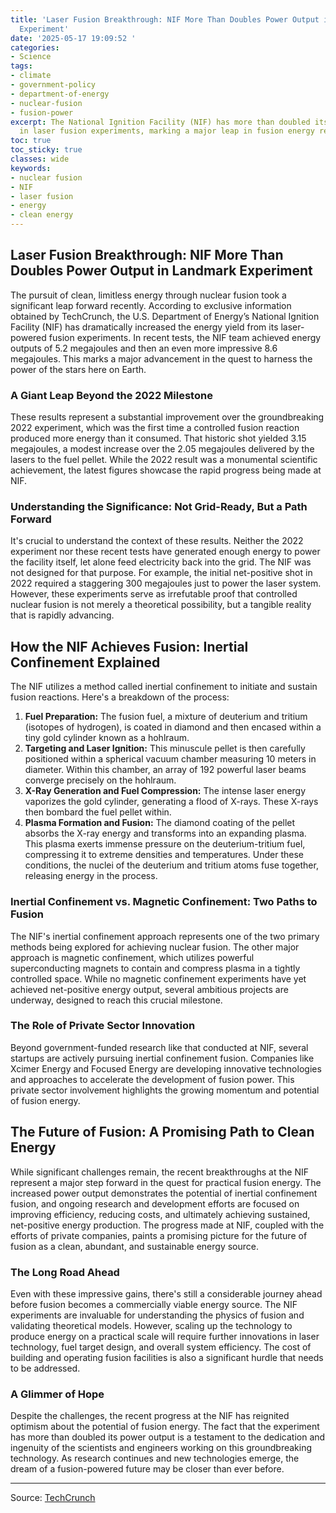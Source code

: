 ```yaml
---
title: 'Laser Fusion Breakthrough: NIF More Than Doubles Power Output in Landmark
  Experiment'
date: '2025-05-17 19:09:52 '
categories:
- Science
tags:
- climate
- government-policy
- department-of-energy
- nuclear-fusion
- fusion-power
excerpt: The National Ignition Facility (NIF) has more than doubled its power output
  in laser fusion experiments, marking a major leap in fusion energy research.
toc: true
toc_sticky: true
classes: wide
keywords:
- nuclear fusion
- NIF
- laser fusion
- energy
- clean energy
---
```


## Laser Fusion Breakthrough: NIF More Than Doubles Power Output in Landmark Experiment

The pursuit of clean, limitless energy through nuclear fusion took a significant leap forward recently. According to exclusive information obtained by TechCrunch, the U.S. Department of Energy’s National Ignition Facility (NIF) has dramatically increased the energy yield from its laser-powered fusion experiments. In recent tests, the NIF team achieved energy outputs of 5.2 megajoules and then an even more impressive 8.6 megajoules. This marks a major advancement in the quest to harness the power of the stars here on Earth.

### A Giant Leap Beyond the 2022 Milestone

These results represent a substantial improvement over the groundbreaking 2022 experiment, which was the first time a controlled fusion reaction produced more energy than it consumed. That historic shot yielded 3.15 megajoules, a modest increase over the 2.05 megajoules delivered by the lasers to the fuel pellet. While the 2022 result was a monumental scientific achievement, the latest figures showcase the rapid progress being made at NIF.

### Understanding the Significance: Not Grid-Ready, But a Path Forward

It's crucial to understand the context of these results. Neither the 2022 experiment nor these recent tests have generated enough energy to power the facility itself, let alone feed electricity back into the grid. The NIF was not designed for that purpose. For example, the initial net-positive shot in 2022 required a staggering 300 megajoules just to power the laser system. However, these experiments serve as irrefutable proof that controlled nuclear fusion is not merely a theoretical possibility, but a tangible reality that is rapidly advancing.

## How the NIF Achieves Fusion: Inertial Confinement Explained

The NIF utilizes a method called inertial confinement to initiate and sustain fusion reactions. Here's a breakdown of the process:

1.  **Fuel Preparation:** The fusion fuel, a mixture of deuterium and tritium (isotopes of hydrogen), is coated in diamond and then encased within a tiny gold cylinder known as a hohlraum.
2.  **Targeting and Laser Ignition:** This minuscule pellet is then carefully positioned within a spherical vacuum chamber measuring 10 meters in diameter. Within this chamber, an array of 192 powerful laser beams converge precisely on the hohlraum.
3.  **X-Ray Generation and Fuel Compression:** The intense laser energy vaporizes the gold cylinder, generating a flood of X-rays. These X-rays then bombard the fuel pellet within.
4.  **Plasma Formation and Fusion:** The diamond coating of the pellet absorbs the X-ray energy and transforms into an expanding plasma. This plasma exerts immense pressure on the deuterium-tritium fuel, compressing it to extreme densities and temperatures. Under these conditions, the nuclei of the deuterium and tritium atoms fuse together, releasing energy in the process.

### Inertial Confinement vs. Magnetic Confinement: Two Paths to Fusion

The NIF's inertial confinement approach represents one of the two primary methods being explored for achieving nuclear fusion. The other major approach is magnetic confinement, which utilizes powerful superconducting magnets to contain and compress plasma in a tightly controlled space. While no magnetic confinement experiments have yet achieved net-positive energy output, several ambitious projects are underway, designed to reach this crucial milestone.

### The Role of Private Sector Innovation

Beyond government-funded research like that conducted at NIF, several startups are actively pursuing inertial confinement fusion. Companies like Xcimer Energy and Focused Energy are developing innovative technologies and approaches to accelerate the development of fusion power. This private sector involvement highlights the growing momentum and potential of fusion energy.

## The Future of Fusion: A Promising Path to Clean Energy

While significant challenges remain, the recent breakthroughs at the NIF represent a major step forward in the quest for practical fusion energy. The increased power output demonstrates the potential of inertial confinement fusion, and ongoing research and development efforts are focused on improving efficiency, reducing costs, and ultimately achieving sustained, net-positive energy production. The progress made at NIF, coupled with the efforts of private companies, paints a promising picture for the future of fusion as a clean, abundant, and sustainable energy source.

### The Long Road Ahead

Even with these impressive gains, there's still a considerable journey ahead before fusion becomes a commercially viable energy source. The NIF experiments are invaluable for understanding the physics of fusion and validating theoretical models. However, scaling up the technology to produce energy on a practical scale will require further innovations in laser technology, fuel target design, and overall system efficiency. The cost of building and operating fusion facilities is also a significant hurdle that needs to be addressed.

### A Glimmer of Hope

Despite the challenges, the recent progress at the NIF has reignited optimism about the potential of fusion energy. The fact that the experiment has more than doubled its power output is a testament to the dedication and ingenuity of the scientists and engineers working on this groundbreaking technology. As research continues and new technologies emerge, the dream of a fusion-powered future may be closer than ever before.


---

Source: [TechCrunch](https://techcrunch.com/2025/05/17/laser-powered-fusion-experiment-more-than-doubles-its-power-output/)